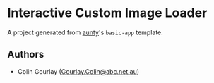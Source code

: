 # Interactive Custom Image Loader

A project generated from [aunty](https://github.com/abcnews/aunty)'s `basic-app` template.

## Authors

- Colin Gourlay ([Gourlay.Colin@abc.net.au](mailto:Gourlay.Colin@abc.net.au))
